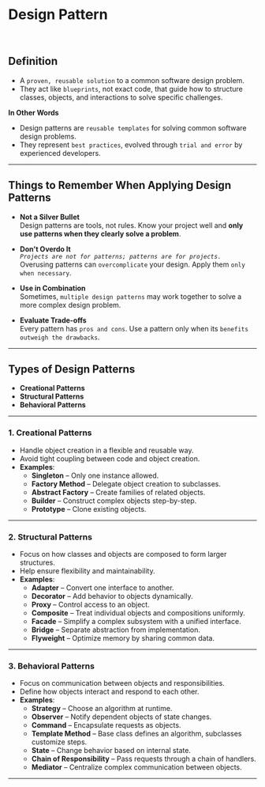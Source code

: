 # Design Pattern
<br>


## Definition

- A `proven, reusable solution` to a common software design problem.  
- They act like `blueprints`, not exact code, that guide how to structure classes, objects, and interactions to solve specific challenges.

**In Other Words** 
- Design patterns are `reusable templates` for solving common software design problems.  
- They represent `best practices`, evolved through `trial and error` by experienced developers.

---

## Things to Remember When Applying Design Patterns

- **Not a Silver Bullet**  
  Design patterns are tools, not rules. Know your project well and **only use patterns when they clearly solve a problem**.

- **Don't Overdo It**  
  _`Projects are not for patterns; patterns are for projects.`_  
  Overusing patterns can `overcomplicate` your design. Apply them `only when necessary`.

- **Use in Combination**  
  Sometimes, `multiple design patterns` may work together to solve a more complex design problem.

- **Evaluate Trade-offs**  
  Every pattern has `pros and cons`. Use a pattern only when its `benefits outweigh the drawbacks`.

---

## Types of Design Patterns

- **Creational Patterns**
- **Structural Patterns**
- **Behavioral Patterns**

---

### 1. Creational Patterns

- Handle object creation in a flexible and reusable way.
- Avoid tight coupling between code and object creation.
- **Examples**:
  - **Singleton** – Only one instance allowed.
  - **Factory Method** – Delegate object creation to subclasses.
  - **Abstract Factory** – Create families of related objects.
  - **Builder** – Construct complex objects step-by-step.
  - **Prototype** – Clone existing objects.

---

### 2. Structural Patterns

- Focus on how classes and objects are composed to form larger structures.
- Help ensure flexibility and maintainability.
- **Examples**:
  - **Adapter** – Convert one interface to another.
  - **Decorator** – Add behavior to objects dynamically.
  - **Proxy** – Control access to an object.
  - **Composite** – Treat individual objects and compositions uniformly.
  - **Facade** – Simplify a complex subsystem with a unified interface.
  - **Bridge** – Separate abstraction from implementation.
  - **Flyweight** – Optimize memory by sharing common data.

---

### 3. Behavioral Patterns

- Focus on communication between objects and responsibilities.
- Define how objects interact and respond to each other.
- **Examples**:
  - **Strategy** – Choose an algorithm at runtime.
  - **Observer** – Notify dependent objects of state changes.
  - **Command** – Encapsulate requests as objects.
  - **Template Method** – Base class defines an algorithm, subclasses customize steps.
  - **State** – Change behavior based on internal state.
  - **Chain of Responsibility** – Pass requests through a chain of handlers.
  - **Mediator** – Centralize complex communication between objects.

---


